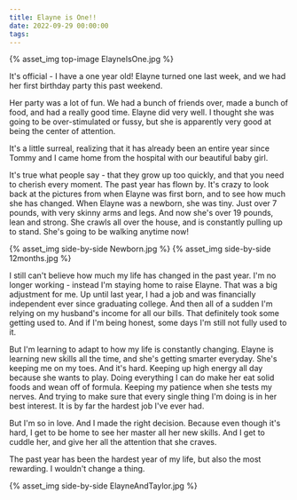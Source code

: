 ```yaml
---
title: Elayne is One!!
date: 2022-09-29 00:00:00
tags:
---
```


{% asset_img top-image ElayneIsOne.jpg %}
<div class="post-body">
It's official - I have a one year old! Elayne turned one last week, and we had her first birthday party this past weekend. 

<br>
<!--more-->

Her party was a lot of fun. We had a bunch of friends over, made a bunch of food, and had a really good time. Elayne did very well. I thought she was going to be over-stimulated or fussy, but she is apparently very good at being the center of attention. 

It's a little surreal, realizing that it has already been an entire year since Tommy and I came home from the hospital with our beautiful baby girl. 

It's true what people say - that they grow up too quickly, and that you need to cherish every moment. The past year has flown by. It's crazy to look back at the pictures from when Elayne was first born, and to see how much she has changed. When Elayne was a newborn, she was tiny. Just over 7 pounds, with very skinny arms and legs. And now she's over 19 pounds, lean and strong. She crawls all over the house, and is constantly pulling up to stand. She's going to be walking anytime now! 

<div style="display:flex;">
    {% asset_img side-by-side Newborn.jpg %}
    {% asset_img side-by-side 12months.jpg %}
</div>

I still can't believe how much my life has changed in the past year. I'm no longer working - instead I'm staying home to raise Elayne. That was a big adjustment for me. Up until last year, I had a job and was financially independent ever since graduating college. And then all of a sudden I'm relying on my husband's income for all our bills. That definitely took some getting used to. And if I'm being honest, some days I'm still not fully used to it. 

But I'm learning to adapt to how my life is constantly changing. Elayne is learning new skills all the time, and she's getting smarter everyday. She's keeping me on my toes. And it's hard. Keeping up high energy all day because she wants to play. Doing everything I can do make her eat solid foods and wean off of formula. Keeping my patience when she tests my nerves. And trying to make sure that every single thing I'm doing is in her best interest. It is by far the hardest job I've ever had. 

But I'm so in love. And I made the right decision. Because even though it's hard, I get to be home to see her master all her new skills. And I get to cuddle her, and give her all the attention that she craves. 

The past year has been the hardest year of my life, but also the most rewarding. I wouldn't change a thing. 

<div style="display:flex;">
    {% asset_img side-by-side ElayneAndTaylor.jpg %}
</div>

<br>
</div>

<br>
